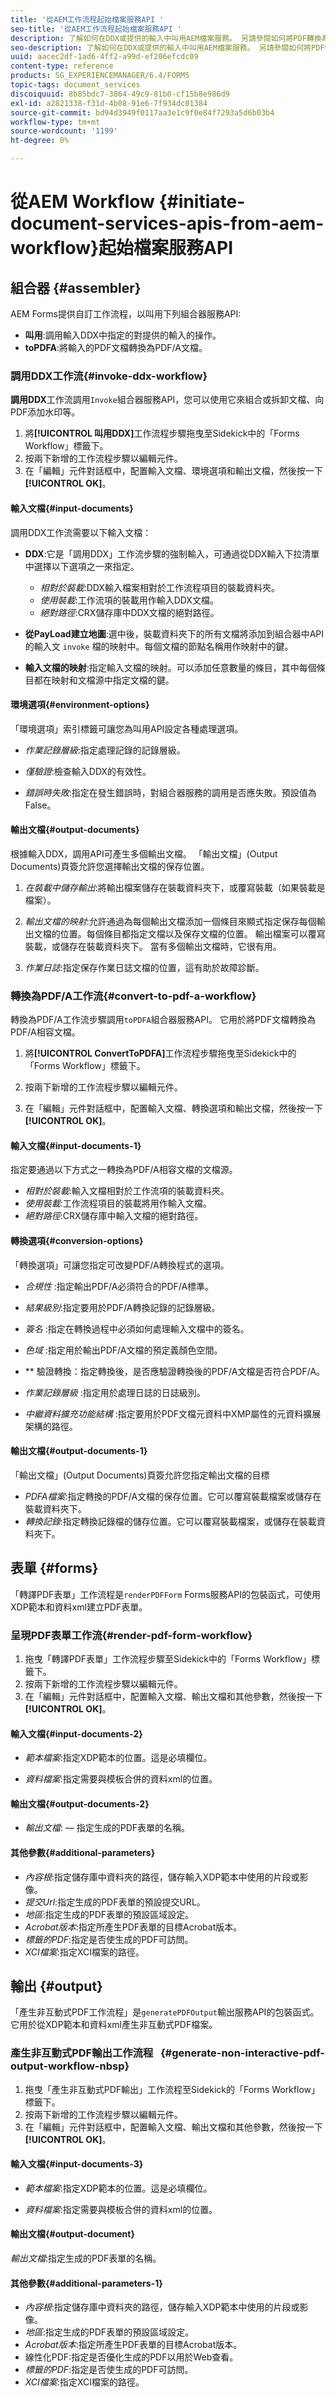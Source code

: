 ```yaml
---
title: '從AEM工作流程起始檔案服務API '
seo-title: '從AEM工作流程起始檔案服務API '
description: 了解如何在DDX或提供的輸入中叫用AEM檔案服務。 另請參閱如何將PDF轉換為PDF/A
seo-description: 了解如何在DDX或提供的輸入中叫用AEM檔案服務。 另請參閱如何將PDF轉換為PDF/A
uuid: aacec2df-1ad6-4ff2-a99d-ef206efcdc09
content-type: reference
products: SG_EXPERIENCEMANAGER/6.4/FORMS
topic-tags: document_services
discoiquuid: 8b85bdc7-3864-49c9-81b0-cf15b8e986d9
exl-id: a2821338-f31d-4b08-91e6-7f934dc01384
source-git-commit: bd94d3949f0117aa3e1c9f0e84f7293a5d6b03b4
workflow-type: tm+mt
source-wordcount: '1199'
ht-degree: 0%

---
```


# 從AEM Workflow {#initiate-document-services-apis-from-aem-workflow}起始檔案服務API

## 組合器 {#assembler}

AEM Forms提供自訂工作流程，以叫用下列組合器服務API:

* **叫用**:調用輸入DDX中指定的對提供的輸入的操作。
* **toPDFA**:將輸入的PDF文檔轉換為PDF/A文檔。

### 調用DDX工作流{#invoke-ddx-workflow}

**調用DDX**&#x200B;工作流調用`Invoke`組合器服務API，您可以使用它來組合或拆卸文檔、向PDF添加水印等。

1. 將&#x200B;**[!UICONTROL 叫用DDX]**&#x200B;工作流程步驟拖曳至Sidekick中的「Forms Workflow」標籤下。
1. 按兩下新增的工作流程步驟以編輯元件。
1. 在「編輯」元件對話框中，配置輸入文檔、環境選項和輸出文檔，然後按一下&#x200B;**[!UICONTROL OK]**。

#### 輸入文檔{#input-documents}

調用DDX工作流需要以下輸入文檔：

* **DDX**:它是「調用DDX」工作流步驟的強制輸入，可通過從DDX輸入下拉清單中選擇以下選項之一來指定。

   * *相對於裝載*:DDX輸入檔案相對於工作流程項目的裝載資料夾。
   * *使用裝載*:工作流項的裝載用作輸入DDX文檔。
   * *絕對路徑*:CRX儲存庫中DDX文檔的絕對路徑。

* **從PayLoad建立地圖**:選中後，裝載資料夾下的所有文檔將添加到組合器中API的輸入文 `invoke` 檔的映射中。每個文檔的節點名稱用作映射中的鍵。

* **輸入文檔的映射**:指定輸入文檔的映射。可以添加任意數量的條目，其中每個條目都在映射和文檔源中指定文檔的鍵。

#### 環境選項{#environment-options}

「環境選項」索引標籤可讓您為叫用API設定各種處理選項。

* *作業記錄層級*:指定處理記錄的記錄層級。
* *僅驗證*:檢查輸入DDX的有效性。

* *錯誤時失敗*:指定在發生錯誤時，對組合器服務的調用是否應失敗。預設值為False。

#### 輸出文檔{#output-documents}

根據輸入DDX，調用API可產生多個輸出文檔。 「輸出文檔」(Output Documents)頁簽允許您選擇輸出文檔的保存位置。

1. *在裝載中儲存輸出*:將輸出檔案儲存在裝載資料夾下，或覆寫裝載（如果裝載是檔案）。
1. *輸出文檔的映射*:允許通過為每個輸出文檔添加一個條目來顯式指定保存每個輸出文檔的位置。每個條目都指定文檔以及保存文檔的位置。 輸出檔案可以覆寫裝載，或儲存在裝載資料夾下。 當有多個輸出文檔時，它很有用。

1. *作業日誌*:指定保存作業日誌文檔的位置，這有助於故障診斷。

### 轉換為PDF/A工作流{#convert-to-pdf-a-workflow}

轉換為PDF/A工作流步驟調用`toPDFA`組合器服務API。 它用於將PDF文檔轉換為PDF/A相容文檔。

1. 將&#x200B;**[!UICONTROL ConvertToPDFA]**&#x200B;工作流程步驟拖曳至Sidekick中的「Forms Workflow」標籤下。

1. 按兩下新增的工作流程步驟以編輯元件。
1. 在「編輯」元件對話框中，配置輸入文檔、轉換選項和輸出文檔，然後按一下&#x200B;**[!UICONTROL OK]**。

#### 輸入文檔{#input-documents-1}

指定要通過以下方式之一轉換為PDF/A相容文檔的文檔源。

* *相對於裝載*:輸入文檔相對於工作流項的裝載資料夾。
* *使用裝載*:工作流程項目的裝載將用作輸入文檔。
* *絕對路徑*:CRX儲存庫中輸入文檔的絕對路徑。

#### 轉換選項{#conversion-options}

「轉換選項」可讓您指定可改變PDF/A轉換程式的選項。

* *合規性* :指定輸出PDF/A必須符合的PDF/A標準。
* *結果級別*:指定要用於PDF/A轉換記錄的記錄層級。
* *簽名* :指定在轉換過程中必須如何處理輸入文檔中的簽名。
* *色域* :指定用於輸出PDF/A文檔的預定義顏色空間。
* ** 驗證轉換：指定轉換後，是否應驗證轉換後的PDF/A文檔是否符合PDF/A。
* *作業記錄層級* :指定用於處理日誌的日誌級別。

* *中繼資料擴充功能結構* :指定要用於PDF文檔元資料中XMP屬性的元資料擴展架構的路徑。

#### 輸出文檔{#output-documents-1}

「輸出文檔」(Output Documents)頁簽允許您指定輸出文檔的目標

* *PDFA檔案*:指定轉換的PDF/A文檔的保存位置。它可以覆寫裝載檔案或儲存在裝載資料夾下。
* *轉換記錄*:指定轉換記錄檔的儲存位置。它可以覆寫裝載檔案，或儲存在裝載資料夾下。

## 表單 {#forms}

「轉譯PDF表單」工作流程是`renderPDFForm` Forms服務API的包裝函式，可使用XDP範本和資料xml建立PDF表單。

### 呈現PDF表單工作流{#render-pdf-form-workflow}

1. 拖曳「轉譯PDF表單」工作流程步驟至Sidekick中的「Forms Workflow」標籤下。
1. 按兩下新增的工作流程步驟以編輯元件。
1. 在「編輯」元件對話框中，配置輸入文檔、輸出文檔和其他參數，然後按一下&#x200B;**[!UICONTROL OK]**。

#### 輸入文檔{#input-documents-2}

* *範本檔案*:指定XDP範本的位置。這是必填欄位。

* *資料檔案*:指定需要與模板合併的資料xml的位置。

#### 輸出文檔{#output-documents-2}

* *輸出文檔*: — 指定生成的PDF表單的名稱。

#### 其他參數{#additional-parameters}

* *內容根*:指定儲存庫中資料夾的路徑，儲存輸入XDP範本中使用的片段或影像。
* *提交Url*:指定生成的PDF表單的預設提交URL。
* *地區*:指定生成的PDF表單的預設區域設定。
* *Acrobat版本*:指定所產生PDF表單的目標Acrobat版本。
* *標籤的PDF*:指定是否使生成的PDF可訪問。
* *XCI檔案*:指定XCI檔案的路徑。

## 輸出 {#output}

「產生非互動式PDF工作流程」是`generatePDFOutput`輸出服務API的包裝函式。 它用於從XDP範本和資料xml產生非互動式PDF檔案。

### 產生非互動式PDF輸出工作流程   {#generate-non-interactive-pdf-output-workflow-nbsp}

1. 拖曳「產生非互動式PDF輸出」工作流程至Sidekick的「Forms Workflow」標籤下。
1. 按兩下新增的工作流程步驟以編輯元件。
1. 在「編輯」元件對話框中，配置輸入文檔、輸出文檔和其他參數，然後按一下&#x200B;**[!UICONTROL OK]**。

#### 輸入文檔{#input-documents-3}

* *範本檔案*:指定XDP範本的位置。這是必填欄位。

* *資料檔案*:指定需要與模板合併的資料xml的位置。

#### 輸出文檔{#output-document}

*輸出文檔*:指定生成的PDF表單的名稱。

#### 其他參數{#additional-parameters-1}

* *內容根*:指定儲存庫中資料夾的路徑，儲存輸入XDP範本中使用的片段或影像。
* *地區*:指定生成的PDF表單的預設區域設定。
* *Acrobat版本*:指定所產生PDF表單的目標Acrobat版本。
* 線性化PDF:指定是否優化生成的PDF以用於Web查看。
* *標籤的PDF*:指定是否使生成的PDF可訪問。
* *XCI檔案*:指定XCI檔案的路徑。
